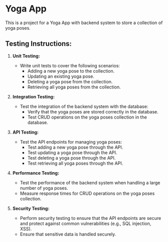 # Yoga App

This is a project for a Yoga App with backend system to store a collection of yoga poses.

## Testing Instructions:
1. **Unit Testing:** 
   - Write unit tests to cover the following scenarios:
      - Adding a new yoga pose to the collection.
      - Updating an existing yoga pose.
      - Deleting a yoga pose from the collection.
      - Retrieving all yoga poses from the collection.

2. **Integration Testing:**
   - Test the integration of the backend system with the database:
      - Verify that the yoga poses are stored correctly in the database.
      - Test CRUD operations on the yoga poses collection in the database.

3. **API Testing:**
   - Test the API endpoints for managing yoga poses:
      - Test adding a new yoga pose through the API.
      - Test updating a yoga pose through the API.
      - Test deleting a yoga pose through the API.
      - Test retrieving all yoga poses through the API.

4. **Performance Testing:**
   - Test the performance of the backend system when handling a large number of yoga poses.
   - Measure response times for CRUD operations on the yoga poses collection.

5. **Security Testing:**
   - Perform security testing to ensure that the API endpoints are secure and protect against common vulnerabilities (e.g., SQL injection, XSS).
   - Ensure that sensitive data is handled securely.